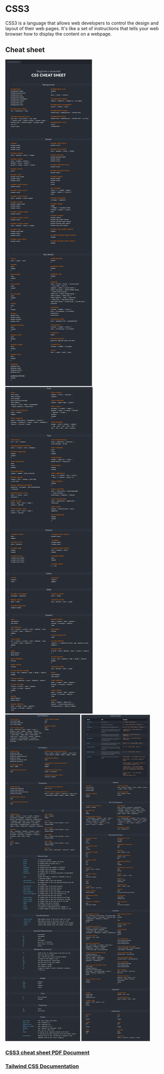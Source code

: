 # CSS3

CSS3 is a language that allows web developers to control the design and layout of their web pages. It's like a set of instructions that tells your web browser how to display the content on a webpage.

## Cheat sheet

![CSS-cheat-sheet](CSS-cheat-sheet-november-2020.jpg)
![CSS-CHEAT-SHEET-p2](CSS-CHEAT-SHEET-p2-2019-update.png)
![CSS-CHEAT-SHEET-p3](CSS-CHEAT-SHEET-p3-2019-update.png)
![CSS-CHEAT-SHEET-p4](CSS-CHEAT-SHEET-p4.png)

### [CSS3 cheat sheet PDF Document](wsu-css-cheat-sheet-gdocs.pdf)

### [Tailwind CSS Documentation](https://tailwindcss.com/)
